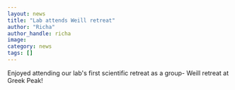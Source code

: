 ```yaml
---
layout: news
title: "Lab attends Weill retreat"
author: "Richa"
author_handle: richa
image: 
category: news
tags: []
---
```

Enjoyed attending our lab's first scientific retreat as a group- Weill retreat at Greek Peak!

